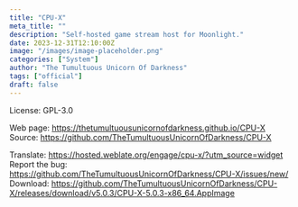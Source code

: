 ```yaml
---
title: "CPU-X"
meta_title: ""
description: "Self-hosted game stream host for Moonlight."
date: 2023-12-31T12:10:00Z
image: "/images/image-placeholder.png"
categories: ["System"]
author: "The Tumultuous Unicorn Of Darkness"
tags: ["official"]
draft: false
---
```


License: GPL-3.0

Web page: https://thetumultuousunicornofdarkness.github.io/CPU-X  
Source: https://github.com/TheTumultuousUnicornOfDarkness/CPU-X

Translate: https://hosted.weblate.org/engage/cpu-x/?utm_source=widget
Report the bug: https://github.com/TheTumultuousUnicornOfDarkness/CPU-X/issues/new/  
Download: https://github.com/TheTumultuousUnicornOfDarkness/CPU-X/releases/download/v5.0.3/CPU-X-5.0.3-x86_64.AppImage
